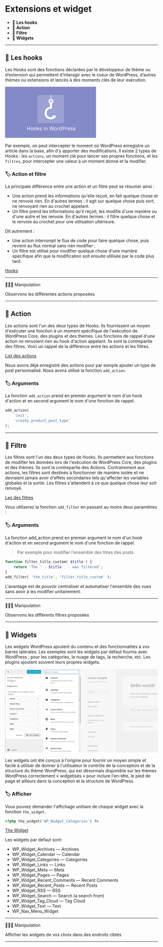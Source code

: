 # Extensions et widget

* 🔖 **Les hooks**
* 🔖 **Action**
* 🔖 **Filtre**
* 🔖 **Widgets**

___

## 📑 Les hooks

Les Hooks sont des fonctions déclarées par le développeur de thème ou d’extension qui permettent d’interagir avec le coeur de WordPress, d’autres thèmes ou extensions et lancés à des moments clés de leur exécution. 

![image](https://raw.githubusercontent.com/seeren-training/Wordpress-Perfectionnement/master/wiki/resources/hook.png)

Par exemple, on peut intercepter le moment où WordPress enregistre un article dans la base, afin d’y apporter des modifications. Il existe 2 types de Hooks : les `actions`, un moment clé pour lancer ses propres fonctions, et les `filtres`, pour intercepter une valeur à un moment donné et la modifier.

### 🏷️ **Action et filtre**

La principale différence entre une action et un filtre peut se résumer ainsi :

* Une action prend les informations qu'elle reçoit, en fait quelque chose et ne renvoie rien. En d'autres termes : il agit sur quelque chose puis sort, ne renvoyant rien au crochet appelant.
* Un filtre prend les informations qu'il reçoit, les modifie d'une manière ou d'une autre et les renvoie. En d'autres termes : il filtre quelque chose et le renvoie au crochet pour une utilisation ultérieure.

Dit autrement :

* Une action interrompt le flux de code pour faire quelque chose, puis revient au flux normal sans rien modifier ;
* Un filtre est utilisé pour modifier quelque chose d'une manière spécifique afin que la modification soit ensuite utilisée par le code plus tard.

[Hooks](https://developer.wordpress.org/plugins/hooks/)

___

👨🏻‍💻 Manipulation

Observons les différentes actions proposées

___

## 📑 Action

Les actions sont l'un des deux types de Hooks. Ils fournissent un moyen d'exécuter une fonction à un moment spécifique de l'exécution de WordPress Core, des plugins et des thèmes. Les fonctions de rappel d'une action ne renvoient rien au hook d'action appelant. Ils sont la contrepartie des filtres. Voici un rappel de la différence entre les actions et les filtres.

[List des actions](https://codex.wordpress.org/Plugin_API/Action_Reference)

Nous avons déjà enregistré des actions pour par exmple ajouter un type de post personnalisé. Nous avons utilisé la fonction `add_action`.

### 🏷️ **Arguments**

La fonction `add_action` prend en premier argument le nom d'un hook d'action et en second argument le nom d'une fonction de rappel.

```php
add_action(
    'init', 
    'create_product_post_type'
);
```
___

## 📑 Filtre

Les filtres sont l'un des deux types de Hooks. Ils permettent aux fonctions de modifier les données lors de l'exécution de WordPress Core, des plugins et des thèmes. Ils sont la contrepartie des Actions. Contrairement aux actions, les filtres sont destinés à fonctionner de manière isolée et ne devraient jamais avoir d'effets secondaires tels qu'affecter les variables globales et la sortie. Les filtres s'attendent à ce que quelque chose leur soit renvoyé.

[Les des filtres](https://codex.wordpress.org/Plugin_API/Filter_Reference)

Vous utiliserez la fonction `add_filter` en passant au moins deux paramètres :

### 🏷️ **Arguments**

La fonction add_action prend en premier argument le nom d'un hook d'action et en second argument le nom d'une fonction de rappel.

> Par exemple pour modifier l'ensemble des titres des posts.

```php
function filter_title_custom( $title ) {
    return 'The ' . $title . ' was filtered';
}
add_filter( 'the_title', 'filter_title_custom' );
```

L'avantage est de pouvoir centraliser et automatiser l'ensemble des vues sans avoir à les modifier unitairement.

___

👨🏻‍💻 Manipulation

Observons les différents filtres proposées

___

## 📑 Widgets

Les widgets WordPress ajoutent du contenu et des fonctionnalités à vos barres latérales. Les exemples sont les widgets par défaut fournis avec WordPress ; pour les catégories, le nuage de tags, la recherche, etc. Les plugins ajoutent souvent leurs propres widgets.

![image](https://raw.githubusercontent.com/seeren-training/Wordpress-Perfectionnement/master/wiki/resources/widget.jpg)

Les widgets ont été conçus à l'origine pour fournir un moyen simple et facile à utiliser de donner à l'utilisateur le contrôle de la conception et de la structure du thème WordPress, qui est désormais disponible sur les thèmes WordPress correctement « widgetisés » pour inclure l'en-tête, le pied de page et ailleurs dans la conception et la structure de WordPress.


### 🏷️ **Afficher**

Vous pouvez demander l'affichage unitiare de chaque widget avec la fonction `the_widget`.

```php
<?php the_widget('WP_Widget_Categories') ?>
```

[The Widget](https://developer.wordpress.org/reference/functions/the_widget/)

Les widgets par defaut sont:

* WP_Widget_Archives — Archives
* WP_Widget_Calendar — Calendar
* WP_Widget_Categories — Categories
* WP_Widget_Links — Links
* WP_Widget_Meta — Meta
* WP_Widget_Pages — Pages
* WP_Widget_Recent_Comments — Recent Comments
* WP_Widget_Recent_Posts — Recent Posts
* WP_Widget_RSS — RSS
* WP_Widget_Search — Search (a search from)
* WP_Widget_Tag_Cloud — Tag Cloud
* WP_Widget_Text — Text
* WP_Nav_Menu_Widget

___

👨🏻‍💻 Manipulation

Afficher les widgets de vos choix dans des endroits ciblés

___